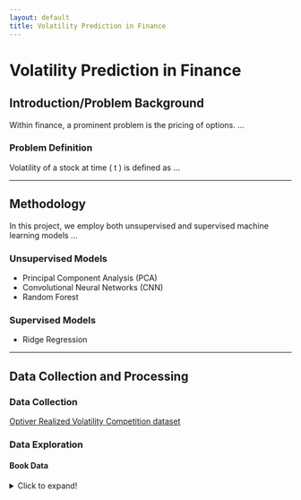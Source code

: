 ```yaml
---
layout: default
title: Volatility Prediction in Finance
---
```


# Volatility Prediction in Finance

## Introduction/Problem Background

Within finance, a prominent problem is the pricing of options. ...

### Problem Definition

Volatility of a stock at time \( t \) is defined as ...

---

## Methodology

In this project, we employ both unsupervised and supervised machine learning models ...

### Unsupervised Models

- Principal Component Analysis (PCA)
- Convolutional Neural Networks (CNN)
- Random Forest

### Supervised Models

- Ridge Regression

---

## Data Collection and Processing

### Data Collection

[Optiver Realized Volatility Competition dataset](https://www.kaggle.com/competitions/optiver-realized-volatility-prediction)

### Data Exploration

#### Book Data

<details>
  <summary>Click to expand!</summary>
  
  ```markdown
  This parquet file provides ...

